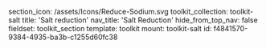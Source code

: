 section_icon: /assets/Icons/Reduce-Sodium.svg
toolkit_collection: toolkit-salt
title: 'Salt reduction'
nav_title: 'Salt Reduction'
hide_from_top_nav: false
fieldset: toolkit_section
template: toolkit
mount: toolkit-salt
id: f4841570-9384-4935-ba3b-c1255d60fc38
